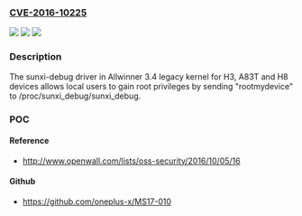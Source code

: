 ### [CVE-2016-10225](https://cve.mitre.org/cgi-bin/cvename.cgi?name=CVE-2016-10225)
![](https://img.shields.io/static/v1?label=Product&message=n%2Fa&color=blue)
![](https://img.shields.io/static/v1?label=Version&message=n%2Fa&color=blue)
![](https://img.shields.io/static/v1?label=Vulnerability&message=n%2Fa&color=brighgreen)

### Description

The sunxi-debug driver in Allwinner 3.4 legacy kernel for H3, A83T and H8 devices allows local users to gain root privileges by sending "rootmydevice" to /proc/sunxi_debug/sunxi_debug.

### POC

#### Reference
- http://www.openwall.com/lists/oss-security/2016/10/05/16

#### Github
- https://github.com/oneplus-x/MS17-010

